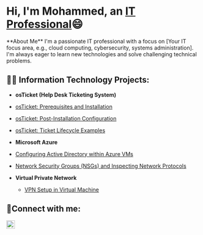 <h1>Hi, I'm Mohammed, an <a href="https://linkedin.com/in/mohammedn652">IT Professional</a>😄</h1>
**About Me** 
I'm a passionate IT professional with a focus on [Your IT focus area, e.g., cloud computing, cybersecurity, systems administration]. I'm always eager to learn new technologies and solve challenging technical problems. 
<h2>👨‍💻 Information Technology Projects:</h2>

- <b>osTicket (Help Desk Ticketing System)</b>
 - [osTicket: Prerequisites and Installation](https://github.com/moetechmind/osticket-prereqs)
  
 - [osTicket: Post-Installation Configuration](https://github.com/moetechmind/post-install-config)
  
 - [osTicket: Ticket Lifecycle Examples](https://github.com/moetechmind/ticket-lifecycle)
  
- <b>Microsoft Azure</b>

- [Configuring Active Directory within Azure VMs](https://github.com/moetechmind/configure-ad)
  
- [Network Security Groups (NSGs) and Inspecting Network Protocols](https://github.com/moetechmind/azure-network-protocols)

- <b>Virtual Private Network</b>
  - [VPN Setup in Virtual Machine ](https://github.com/moetechmind/Setting-UP-A-VPN)

<h2>🤳Connect with me:</h2>


[<img align="left" alt="Josh | LinkedIn" width="22px" src="https://cdn.jsdelivr.net/npm/simple-icons@v3/icons/linkedin.svg" />][linkedin]



[linkedin]: https://linkedin.com/in/mohammedn652
